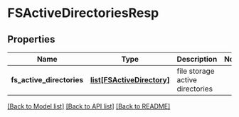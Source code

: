 # FSActiveDirectoriesResp

## Properties
Name | Type | Description | Notes
------------ | ------------- | ------------- | -------------
**fs_active_directories** | [**list[FSActiveDirectory]**](FSActiveDirectory.md) | file storage active directories | 

[[Back to Model list]](../README.md#documentation-for-models) [[Back to API list]](../README.md#documentation-for-api-endpoints) [[Back to README]](../README.md)


